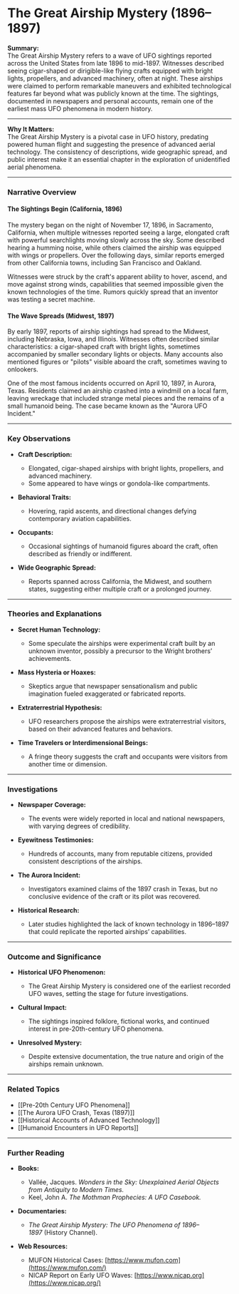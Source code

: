 # The Great Airship Mystery (1896–1897)

**Summary:**  
The Great Airship Mystery refers to a wave of UFO sightings reported across the United States from late 1896 to mid-1897. Witnesses described seeing cigar-shaped or dirigible-like flying crafts equipped with bright lights, propellers, and advanced machinery, often at night. These airships were claimed to perform remarkable maneuvers and exhibited technological features far beyond what was publicly known at the time. The sightings, documented in newspapers and personal accounts, remain one of the earliest mass UFO phenomena in modern history.

---

**Why It Matters:**  
The Great Airship Mystery is a pivotal case in UFO history, predating powered human flight and suggesting the presence of advanced aerial technology. The consistency of descriptions, wide geographic spread, and public interest make it an essential chapter in the exploration of unidentified aerial phenomena.

---

### **Narrative Overview**

#### **The Sightings Begin (California, 1896)**

The mystery began on the night of November 17, 1896, in Sacramento, California, when multiple witnesses reported seeing a large, elongated craft with powerful searchlights moving slowly across the sky. Some described hearing a humming noise, while others claimed the airship was equipped with wings or propellers. Over the following days, similar reports emerged from other California towns, including San Francisco and Oakland.

Witnesses were struck by the craft's apparent ability to hover, ascend, and move against strong winds, capabilities that seemed impossible given the known technologies of the time. Rumors quickly spread that an inventor was testing a secret machine.

#### **The Wave Spreads (Midwest, 1897)**

By early 1897, reports of airship sightings had spread to the Midwest, including Nebraska, Iowa, and Illinois. Witnesses often described similar characteristics: a cigar-shaped craft with bright lights, sometimes accompanied by smaller secondary lights or objects. Many accounts also mentioned figures or "pilots" visible aboard the craft, sometimes waving to onlookers.

One of the most famous incidents occurred on April 10, 1897, in Aurora, Texas. Residents claimed an airship crashed into a windmill on a local farm, leaving wreckage that included strange metal pieces and the remains of a small humanoid being. The case became known as the "Aurora UFO Incident."

---

### **Key Observations**

- **Craft Description:**
    
    - Elongated, cigar-shaped airships with bright lights, propellers, and advanced machinery.
    - Some appeared to have wings or gondola-like compartments.
- **Behavioral Traits:**
    
    - Hovering, rapid ascents, and directional changes defying contemporary aviation capabilities.
- **Occupants:**
    
    - Occasional sightings of humanoid figures aboard the craft, often described as friendly or indifferent.
- **Wide Geographic Spread:**
    
    - Reports spanned across California, the Midwest, and southern states, suggesting either multiple craft or a prolonged journey.

---

### **Theories and Explanations**

- **Secret Human Technology:**
    
    - Some speculate the airships were experimental craft built by an unknown inventor, possibly a precursor to the Wright brothers’ achievements.
- **Mass Hysteria or Hoaxes:**
    
    - Skeptics argue that newspaper sensationalism and public imagination fueled exaggerated or fabricated reports.
- **Extraterrestrial Hypothesis:**
    
    - UFO researchers propose the airships were extraterrestrial visitors, based on their advanced features and behaviors.
- **Time Travelers or Interdimensional Beings:**
    
    - A fringe theory suggests the craft and occupants were visitors from another time or dimension.

---

### **Investigations**

- **Newspaper Coverage:**
    
    - The events were widely reported in local and national newspapers, with varying degrees of credibility.
- **Eyewitness Testimonies:**
    
    - Hundreds of accounts, many from reputable citizens, provided consistent descriptions of the airships.
- **The Aurora Incident:**
    
    - Investigators examined claims of the 1897 crash in Texas, but no conclusive evidence of the craft or its pilot was recovered.
- **Historical Research:**
    
    - Later studies highlighted the lack of known technology in 1896–1897 that could replicate the reported airships’ capabilities.

---

### **Outcome and Significance**

- **Historical UFO Phenomenon:**
    
    - The Great Airship Mystery is considered one of the earliest recorded UFO waves, setting the stage for future investigations.
- **Cultural Impact:**
    
    - The sightings inspired folklore, fictional works, and continued interest in pre-20th-century UFO phenomena.
- **Unresolved Mystery:**
    
    - Despite extensive documentation, the true nature and origin of the airships remain unknown.

---

### **Related Topics**

- [[Pre-20th Century UFO Phenomena]]
- [[The Aurora UFO Crash, Texas (1897)]]
- [[Historical Accounts of Advanced Technology]]
- [[Humanoid Encounters in UFO Reports]]

---

### **Further Reading**

- **Books:**
    
    - Vallée, Jacques. _Wonders in the Sky: Unexplained Aerial Objects from Antiquity to Modern Times._
    - Keel, John A. _The Mothman Prophecies: A UFO Casebook._
- **Documentaries:**
    
    - _The Great Airship Mystery: The UFO Phenomena of 1896–1897_ (History Channel).
- **Web Resources:**
    
    - MUFON Historical Cases: [https://www.mufon.com](https://www.mufon.com/)
    - NICAP Report on Early UFO Waves: [https://www.nicap.org](https://www.nicap.org/)